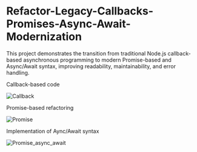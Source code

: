 # Refactor-Legacy-Callbacks-Promises-Async-Await-Modernization

This project demonstrates the transition from traditional Node.js callback-based asynchronous programming to modern Promise-based and Async/Await syntax, improving readability, maintainability, and error handling.

Callback-based code

![Callback](https://github.com/user-attachments/assets/23aaae5f-8237-4a00-af60-67b339f2e167)

Promise-based refactoring

![Promise](https://github.com/user-attachments/assets/533a8cda-fd06-4d00-935a-bcb85a72a4d5)

Implementation of Aync/Await syntax

![Promise_async_await](https://github.com/user-attachments/assets/af4c54c5-64f9-4065-a2bc-b8df901fb910)
